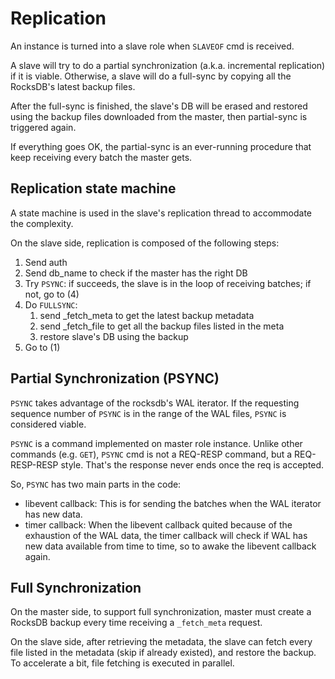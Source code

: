 # Replication

An instance is turned into a slave role when `SLAVEOF` cmd is received.

A slave will try to do a partial synchronization (a.k.a. incremental replication) if it is viable. Otherwise, a slave will do a full-sync by copying all the RocksDB's latest backup files.

After the full-sync is finished, the slave's DB will be erased and restored using the backup files downloaded from the master, then partial-sync is triggered again.

If everything goes OK, the partial-sync is an ever-running procedure that keep receiving every batch the master gets.

## Replication state machine

A state machine is used in the slave's replication thread to accommodate the complexity.

On the slave side, replication is composed of the following steps:

1. Send auth
2. Send db_name to check if the master has the right DB
3. Try `PSYNC`: if succeeds, the slave is in the loop of receiving batches; if not, go to (4)
4. Do `FULLSYNC`:
    1. send _fetch_meta to get the latest backup metadata
    2. send _fetch_file to get all the backup files listed in the meta
    3. restore slave's DB using the backup
5. Go to (1)

## Partial Synchronization (PSYNC)

`PSYNC` takes advantage of the rocksdb's WAL iterator. If the requesting sequence number of `PSYNC` is in the range of the WAL files, `PSYNC` is considered viable.

`PSYNC` is a command implemented on master role instance. Unlike other commands (e.g. `GET`), `PSYNC` cmd is not a REQ-RESP command, but a REQ-RESP-RESP style. That's the response never ends once the req is accepted.

So, `PSYNC` has two main parts in the code:

* libevent callback: This is for sending the batches when the WAL iterator has new data.
* timer callback: When the libevent callback quited because of the exhaustion of the WAL data, the timer callback will check if WAL has new data available from time to time, so to awake the libevent callback again.

## Full Synchronization

On the master side, to support full synchronization, master must create a RocksDB backup every time receiving a `_fetch_meta` request.

On the slave side, after retrieving the metadata, the slave can fetch every file listed in the metadata (skip if already existed), and restore the backup. To accelerate a bit, file fetching is executed in parallel.
